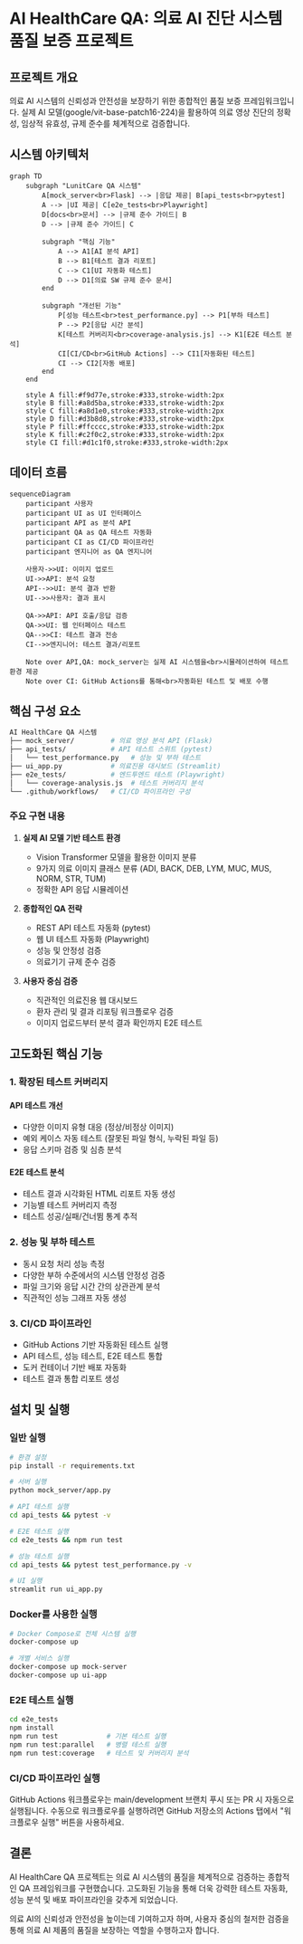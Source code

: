 # AI HealthCare QA: 의료 AI 진단 시스템 품질 보증 프로젝트

## 프로젝트 개요
의료 AI 시스템의 신뢰성과 안전성을 보장하기 위한 종합적인 품질 보증 프레임워크입니다. 실제 AI 모델(google/vit-base-patch16-224)을 활용하여 의료 영상 진단의 정확성, 임상적 유효성, 규제 준수를 체계적으로 검증합니다.

## 시스템 아키텍처

```mermaid
graph TD
    subgraph "LunitCare QA 시스템"
        A[mock_server<br>Flask] --> |응답 제공| B[api_tests<br>pytest]
        A --> |UI 제공| C[e2e_tests<br>Playwright]
        D[docs<br>문서] --> |규제 준수 가이드| B
        D --> |규제 준수 가이드| C
        
        subgraph "핵심 기능"
            A --> A1[AI 분석 API]
            B --> B1[테스트 결과 리포트]
            C --> C1[UI 자동화 테스트]
            D --> D1[의료 SW 규제 준수 문서]
        end
        
        subgraph "개선된 기능"
            P[성능 테스트<br>test_performance.py] --> P1[부하 테스트]
            P --> P2[응답 시간 분석]
            K[테스트 커버리지<br>coverage-analysis.js] --> K1[E2E 테스트 분석]
            CI[CI/CD<br>GitHub Actions] --> CI1[자동화된 테스트]
            CI --> CI2[자동 배포]
        end
    end
    
    style A fill:#f9d77e,stroke:#333,stroke-width:2px
    style B fill:#a8d5ba,stroke:#333,stroke-width:2px
    style C fill:#a8d1e0,stroke:#333,stroke-width:2px
    style D fill:#d3b8d8,stroke:#333,stroke-width:2px
    style P fill:#ffcccc,stroke:#333,stroke-width:2px
    style K fill:#c2f0c2,stroke:#333,stroke-width:2px
    style CI fill:#d1c1f0,stroke:#333,stroke-width:2px
```

## 데이터 흐름

```mermaid
sequenceDiagram
    participant 사용자
    participant UI as UI 인터페이스
    participant API as 분석 API
    participant QA as QA 테스트 자동화
    participant CI as CI/CD 파이프라인
    participant 엔지니어 as QA 엔지니어
    
    사용자->>UI: 이미지 업로드
    UI->>API: 분석 요청
    API-->>UI: 분석 결과 반환
    UI-->>사용자: 결과 표시
    
    QA->>API: API 호출/응답 검증
    QA->>UI: 웹 인터페이스 테스트
    QA-->>CI: 테스트 결과 전송
    CI-->>엔지니어: 테스트 결과/리포트
    
    Note over API,QA: mock_server는 실제 AI 시스템을<br>시뮬레이션하여 테스트 환경 제공
    Note over CI: GitHub Actions를 통해<br>자동화된 테스트 및 배포 수행
```

## 핵심 구성 요소

```bash
AI HealthCare QA 시스템
├── mock_server/         # 의료 영상 분석 API (Flask)
├── api_tests/           # API 테스트 스위트 (pytest)
│   └── test_performance.py   # 성능 및 부하 테스트
├── ui_app.py            # 의료진용 대시보드 (Streamlit)
├── e2e_tests/           # 엔드투엔드 테스트 (Playwright)
│   └── coverage-analysis.js  # 테스트 커버리지 분석
└── .github/workflows/   # CI/CD 파이프라인 구성
```

### 주요 구현 내용

1. **실제 AI 모델 기반 테스트 환경**
   - Vision Transformer 모델을 활용한 이미지 분류
   - 9가지 의료 이미지 클래스 분류 (ADI, BACK, DEB, LYM, MUC, MUS, NORM, STR, TUM)
   - 정확한 API 응답 시뮬레이션

2. **종합적인 QA 전략**
   - REST API 테스트 자동화 (pytest)
   - 웹 UI 테스트 자동화 (Playwright)
   - 성능 및 안정성 검증
   - 의료기기 규제 준수 검증

3. **사용자 중심 검증**
   - 직관적인 의료진용 웹 대시보드
   - 환자 관리 및 결과 리포팅 워크플로우 검증
   - 이미지 업로드부터 분석 결과 확인까지 E2E 테스트

## 고도화된 핵심 기능

### 1. 확장된 테스트 커버리지

#### API 테스트 개선
- 다양한 이미지 유형 대응 (정상/비정상 이미지)
- 예외 케이스 자동 테스트 (잘못된 파일 형식, 누락된 파일 등)
- 응답 스키마 검증 및 심층 분석

#### E2E 테스트 분석
- 테스트 결과 시각화된 HTML 리포트 자동 생성
- 기능별 테스트 커버리지 측정
- 테스트 성공/실패/건너뜀 통계 추적

### 2. 성능 및 부하 테스트

- 동시 요청 처리 성능 측정
- 다양한 부하 수준에서의 시스템 안정성 검증
- 파일 크기와 응답 시간 간의 상관관계 분석
- 직관적인 성능 그래프 자동 생성

### 3. CI/CD 파이프라인

- GitHub Actions 기반 자동화된 테스트 실행
- API 테스트, 성능 테스트, E2E 테스트 통합
- 도커 컨테이너 기반 배포 자동화
- 테스트 결과 통합 리포트 생성

## 설치 및 실행

### 일반 실행

```bash
# 환경 설정
pip install -r requirements.txt

# 서버 실행
python mock_server/app.py

# API 테스트 실행
cd api_tests && pytest -v

# E2E 테스트 실행
cd e2e_tests && npm run test

# 성능 테스트 실행
cd api_tests && pytest test_performance.py -v

# UI 실행
streamlit run ui_app.py
```

### Docker를 사용한 실행

```bash
# Docker Compose로 전체 시스템 실행
docker-compose up

# 개별 서비스 실행
docker-compose up mock-server
docker-compose up ui-app
```

### E2E 테스트 실행

```bash
cd e2e_tests
npm install
npm run test            # 기본 테스트 실행
npm run test:parallel   # 병렬 테스트 실행
npm run test:coverage   # 테스트 및 커버리지 분석
```

### CI/CD 파이프라인 실행

GitHub Actions 워크플로우는 main/development 브랜치 푸시 또는 PR 시 자동으로 실행됩니다.
수동으로 워크플로우를 실행하려면 GitHub 저장소의 Actions 탭에서 "워크플로우 실행" 버튼을 사용하세요.

## 결론

AI HealthCare QA 프로젝트는 의료 AI 시스템의 품질을 체계적으로 검증하는 종합적인 QA 프레임워크를 구현했습니다. 
고도화된 기능을 통해 더욱 강력한 테스트 자동화, 성능 분석 및 배포 파이프라인을 갖추게 되었습니다.

의료 AI의 신뢰성과 안전성을 높이는데 기여하고자 하며, 사용자 중심의 철저한 검증을 통해 의료 AI 제품의 품질을 보장하는 역할을 수행하고자 합니다.
